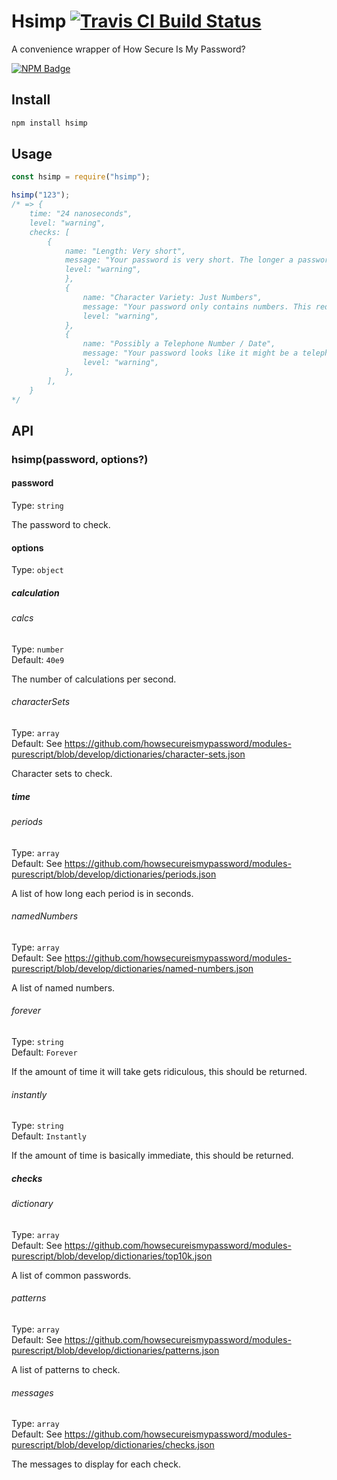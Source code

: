 # Hsimp [![Travis CI Build Status](https://img.shields.io/travis/com/Richienb/hsimp/master.svg?style=for-the-badge)](https://travis-ci.com/Richienb/hsimp)

A convenience wrapper of How Secure Is My Password?

[![NPM Badge](https://nodei.co/npm/hsimp.png)](https://npmjs.com/package/hsimp)

## Install

```sh
npm install hsimp
```

## Usage

```js
const hsimp = require("hsimp");

hsimp("123");
/* => {
    time: "24 nanoseconds",
    level: "warning",
    checks: [
        {
            name: "Length: Very short",
            message: "Your password is very short. The longer a password is the more secure it will be.",
            level: "warning",
            },
            {
                name: "Character Variety: Just Numbers",
                message: "Your password only contains numbers. This reduces the number of possible combinations dramatically.",
                level: "warning",
            },
            {
                name: "Possibly a Telephone Number / Date",
                message: "Your password looks like it might be a telephone number or a date. If it is and it has personal significance then it might be very easy for someone to guess.",
                level: "warning",
            },
        ],
    }
*/
```

## API

### hsimp(password, options?)

#### password

Type: `string`

The password to check.

#### options

Type: `object`

##### calculation

###### calcs

Type: `number`\
Default: `40e9`

The number of calculations per second.

###### characterSets

Type: `array`\
Default: See https://github.com/howsecureismypassword/modules-purescript/blob/develop/dictionaries/character-sets.json

Character sets to check.

##### time

###### periods

Type: `array`\
Default: See https://github.com/howsecureismypassword/modules-purescript/blob/develop/dictionaries/periods.json

A list of how long each period is in seconds.

###### namedNumbers

Type: `array`\
Default: See https://github.com/howsecureismypassword/modules-purescript/blob/develop/dictionaries/named-numbers.json

A list of named numbers.

###### forever

Type: `string`\
Default: `Forever`

If the amount of time it will take gets ridiculous, this should be returned.

###### instantly

Type: `string`\
Default: `Instantly`

If the amount of time is basically immediate, this should be returned.

##### checks

###### dictionary

Type: `array`\
Default: See https://github.com/howsecureismypassword/modules-purescript/blob/develop/dictionaries/top10k.json

A list of common passwords.

###### patterns

Type: `array`\
Default: See https://github.com/howsecureismypassword/modules-purescript/blob/develop/dictionaries/patterns.json

A list of patterns to check.

###### messages

Type: `array`\
Default: See https://github.com/howsecureismypassword/modules-purescript/blob/develop/dictionaries/checks.json

The messages to display for each check.
